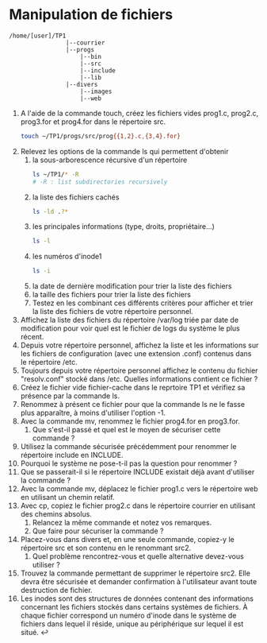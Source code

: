 # Manipulation de fichiers

```
/home/[user]/TP1
                |--courrier
                |--progs
                    |--bin
                    |--src
                    |--include
                    |--lib
                |--divers
                    |--images
                    |--web
```

1. A l'aide de la commande touch, créez les fichiers vides prog1.c, prog2.c, prog3.for et prog4.for dans le répertoire src.
    ```bash
    touch ~/TP1/progs/src/prog{{1,2}.c,{3,4}.for}
    ```
2. Relevez les options de la commande ls qui permettent d'obtenir
    1. la sous-arborescence récursive d'un répertoire
        ```bash
        ls ~/TP1/* -R
        # -R : list subdirectories recursively
        ```
    2. la liste des fichiers cachés
        ```bash
        ls -ld .?*
        ```
    3. les principales informations (type, droits, propriétaire...)
        ```bash
        ls -l
        ```
    4. les numéros d'inode1
        ```bash
        ls -i
        ```
    5. la date de dernière modification pour trier la liste des fichiers
    6. la taille des fichiers pour trier la liste des fichiers
    7. Testez en les combinant ces différents critères pour afficher et trier la liste des fichiers de votre répertoire personnel.
3. Affichez la liste des fichiers du répertoire /var/log triée par date de modification pour voir quel est le fichier de logs du système le plus récent.
4. Depuis votre répertoire personnel, affichez la liste et les informations sur les fichiers de configuration (avec une extension .conf) contenus dans le répertoire /etc.
5. Toujours depuis votre répertoire personnel affichez le contenu du fichier "resolv.conf" stocké dans /etc. Quelles informations contient ce fichier ?
6. Créez le fichier vide fichier-cache dans le reprtoire TP1 et vérifiez sa présence par la commande ls.
7. Renommez à présent ce fichier pour que la commande ls ne le fasse plus apparaître, à moins d'utiliser l'option -1.
8. Avec la commande mv, renommez le fichier prog4.for en prog3.for.
    1. Que s'est-il passé et quel est le moyen de sécuriser cette commande ?
9. Utilisez la commande sécurisée précédemment pour renommer le répertoire include en INCLUDE.
10. Pourquoi le système ne pose-t-il pas la question pour renommer ?
11. Que se passerait-il si le répertoire INCLUDE existait déjà avant d'utiliser la commande ?
12. Avec la commande mv, déplacez le fichier prog1.c vers le répertoire web en utilisant un chemin relatif.
13. Avec cp, copiez le fichier prog2.c dans le répertoire courrier en utilisant des chemins absolus.
    1. Relancez la même commande et notez vos remarques.
    2. Que faire pour sécuriser la commande ?
14. Placez-vous dans divers et, en une seule commande, copiez-y le répertoire src et son contenu en le renommant src2.
    1. Quel problème rencontrez-vous et quelle alternative devez-vous utiliser ?
15. Trouvez la commande permettant de supprimer le répertoire src2. Elle devra être sécurisée et demander confirmation à l'utilisateur avant toute destruction de fichier.
16. Les inodes sont des structures de données contenant des informations concernant les fichiers stockés dans certains systèmes de fichiers. À chaque fichier correspond un numéro d'inode dans le système de fichiers dans lequel il réside, unique au périphérique sur lequel il est situé. ↩︎

